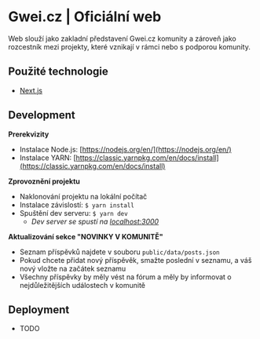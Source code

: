 # Gwei.cz | Oficiální web

Web slouží jako zakladní představení Gwei.cz komunity a zároveň jako rozcestník mezi projekty, které vznikají v rámci nebo s podporou komunity.

## Použité technologie
- [Next.js](https://nextjs.org/)

## Development
**Prerekvizity**
- Instalace Node.js: [https://nodejs.org/en/](https://nodejs.org/en/)
- Instalace YARN: [https://classic.yarnpkg.com/en/docs/install](https://classic.yarnpkg.com/en/docs/install)

**Zprovoznění projektu**
- Naklonování projektu na lokální počítač
- Instalace závislostí: `$ yarn install`
- Spuštění dev serveru: `$ yarn dev`
  - *Dev server se spustí na [localhost:3000](http://localhost:3000)*

**Aktualizování sekce "NOVINKY V KOMUNITĚ"**
- Seznam příspěvků najdete v souboru `public/data/posts.json`
- Pokud chcete přidat nový příspěvěk, smažte poslední v seznamu, 
  a váš nový vložte na začátek seznamu
- Všechny příspěvky by měly vést na fórum a měly by informovat
  o nejdůležitějších událostech v komunitě
    
## Deployment
- TODO